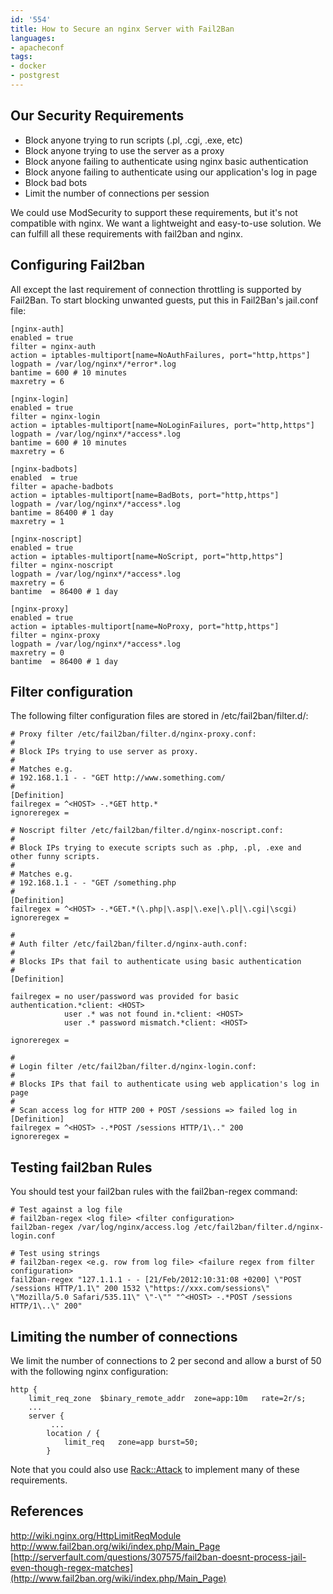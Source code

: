 ```yaml
---
id: '554'
title: How to Secure an nginx Server with Fail2Ban
languages:
- apacheconf
tags:
- docker
- postgrest
---
```

Our Security Requirements
-------------------------

-   Block anyone trying to run scripts (.pl, .cgi, .exe, etc)
-   Block anyone trying to use the server as a proxy
-   Block anyone failing to authenticate using nginx basic authentication
-   Block anyone failing to authenticate using our application's log in page
-   Block bad bots
-   Limit the number of connections per session

We could use ModSecurity to support these requirements, but it's not compatible with nginx. We want a lightweight and easy-to-use solution. We can fulfill all these requirements with fail2ban and nginx.

Configuring Fail2ban
--------------------

All except the last requirement of connection throttling is supported by Fail2Ban. To start blocking unwanted guests, put this in Fail2Ban's jail.conf file:


```apacheconf
[nginx-auth]
enabled = true
filter = nginx-auth
action = iptables-multiport[name=NoAuthFailures, port="http,https"]
logpath = /var/log/nginx*/*error*.log
bantime = 600 # 10 minutes
maxretry = 6

[nginx-login]
enabled = true
filter = nginx-login
action = iptables-multiport[name=NoLoginFailures, port="http,https"]
logpath = /var/log/nginx*/*access*.log
bantime = 600 # 10 minutes
maxretry = 6
 
[nginx-badbots]
enabled  = true
filter = apache-badbots
action = iptables-multiport[name=BadBots, port="http,https"]
logpath = /var/log/nginx*/*access*.log
bantime = 86400 # 1 day
maxretry = 1
 
[nginx-noscript]
enabled = true
action = iptables-multiport[name=NoScript, port="http,https"]
filter = nginx-noscript
logpath = /var/log/nginx*/*access*.log
maxretry = 6
bantime  = 86400 # 1 day
 
[nginx-proxy]
enabled = true
action = iptables-multiport[name=NoProxy, port="http,https"]
filter = nginx-proxy
logpath = /var/log/nginx*/*access*.log
maxretry = 0
bantime  = 86400 # 1 day
```
    

Filter configuration
--------------------

The following filter configuration files are stored in /etc/fail2ban/filter.d/:


```apacheconf
# Proxy filter /etc/fail2ban/filter.d/nginx-proxy.conf:
#
# Block IPs trying to use server as proxy.
#
# Matches e.g.
# 192.168.1.1 - - "GET http://www.something.com/
#
[Definition]
failregex = ^<HOST> -.*GET http.*
ignoreregex =
 
# Noscript filter /etc/fail2ban/filter.d/nginx-noscript.conf:
#
# Block IPs trying to execute scripts such as .php, .pl, .exe and other funny scripts.
#
# Matches e.g.
# 192.168.1.1 - - "GET /something.php
#
[Definition]
failregex = ^<HOST> -.*GET.*(\.php|\.asp|\.exe|\.pl|\.cgi|\scgi)
ignoreregex =
 
#
# Auth filter /etc/fail2ban/filter.d/nginx-auth.conf:
#
# Blocks IPs that fail to authenticate using basic authentication
#
[Definition]
 
failregex = no user/password was provided for basic authentication.*client: <HOST>
            user .* was not found in.*client: <HOST>
            user .* password mismatch.*client: <HOST>
 
ignoreregex =
```
    


```apacheconf
#
# Login filter /etc/fail2ban/filter.d/nginx-login.conf:
#
# Blocks IPs that fail to authenticate using web application's log in page
#
# Scan access log for HTTP 200 + POST /sessions => failed log in
[Definition]
failregex = ^<HOST> -.*POST /sessions HTTP/1\.." 200
ignoreregex =
```
    

Testing fail2ban Rules
----------------------

You should test your fail2ban rules with the fail2ban-regex command:


```apacheconf
# Test against a log file
# fail2ban-regex <log file> <filter configuration>
fail2ban-regex /var/log/nginx/access.log /etc/fail2ban/filter.d/nginx-login.conf 

# Test using strings
# fail2ban-regex <e.g. row from log file> <failure regex from filter configuration>
fail2ban-regex "127.1.1.1 - - [21/Feb/2012:10:31:08 +0200] \"POST /sessions HTTP/1.1\" 200 1532 \"https://xxx.com/sessions\" \"Mozilla/5.0 Safari/535.11\" \"-\"" "^<HOST> -.*POST /sessions HTTP/1\..\" 200"
```
    

Limiting the number of connections
----------------------------------

We limit the number of connections to 2 per second and allow a burst of 50 with the following nginx configuration:


```apacheconf
http {
    limit_req_zone  $binary_remote_addr  zone=app:10m   rate=2r/s; 
    ... 
    server {
         ... 
        location / {
            limit_req   zone=app burst=50;
        }
```
    

Note that you could also use [Rack::Attack](https://github.com/kickstarter/rack-attack) to implement many of these requirements.

References
----------

<http://wiki.nginx.org/HttpLimitReqModule>
<http://www.fail2ban.org/wiki/index.php/Main_Page>
[http://serverfault.com/questions/307575/fail2ban-doesnt-process-jail-even-though-regex-matches](http://www.fail2ban.org/wiki/index.php/Main_Page)

